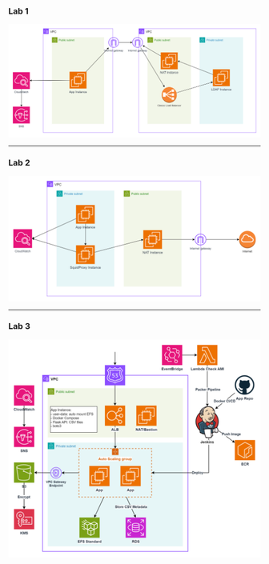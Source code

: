 ### Lab 1

![alt text](diagrams/lab-1.png)

---

### Lab 2

![alt text](diagrams/lab-2.png)

---

### Lab 3

![alt text](diagrams/lab-3.png)
